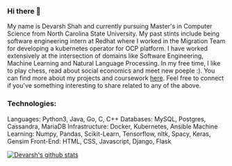 ### Hi there 👋
My name is Devarsh Shah and currently pursuing Master's in Computer Science from North Carolina State University. My past stints include being software engineering intern at Redhat where I worked in the Migration Team for developing a kubernetes operator for OCP platform. I have worked extensively at the intersection of domains like Software Engineering, Machine Learning and Natural Language Processing. In my free time, I like to play chess, read about social economics and meet new poeple :). You can find more about my projects and coursework [here](https://www.linkedin.com/in/devarshshah15/). Feel free to connect if you've something interesting to share related to any of the above.


### Technologies:
Languages: Python3, Java, Go, C, C++
Databases: MySQL, Postgres, Cassandra, MariaDB
Infrastructure: Docker, Kubernetes, Ansible
Machine Learning: Numpy, Pandas, Scikit-Learn, Tensorflow, nltk, Spacy, Keras, Gensim
Front-End: HTML, CSS, Javascript, Django, Flask


<!--
**devarshshah15/devarshshah15** is a ✨ _special_ ✨ repository because its `README.md` (this file) appears on your GitHub profile.




Here are some ideas to get you started:

- 🔭 I’m currently working on ...
- 🌱 I’m currently learning ...
- 👯 I’m looking to collaborate on ...
- 🤔 I’m looking for help with ...
- 💬 Ask me about ...
- 📫 How to reach me: ...
- 😄 Pronouns: ...
- ⚡ Fun fact: ...
-->
[![Devarsh's github stats](https://github-readme-stats.vercel.app/api?username=devarshshah15&hide=contribs,stars)](https://github.com/devarshshah15/)
